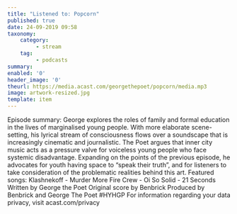 ```yaml
---
title: "Listened to: Popcorn"
published: true
date: 24-09-2019 09:58
taxonomy:
    category:
         - stream
    tag:
         - podcasts
summary:
enabled: '0'
header_image: '0'
theurl: https://media.acast.com/georgethepoet/popcorn/media.mp3
image: artwork-resized.jpg
template: item
---
```

 
Episode summary: George explores the roles of family and formal education in the lives of marginalised young people. With more elaborate scene-setting, his lyrical stream of consciousness flows over a soundscape that is increasingly cinematic and journalistic. The Poet argues that inner city music acts as a pressure valve for voiceless young people who face systemic disadvantage. Expanding on the points of the previous episode, he advocates for youth having space to “speak their truth”, and for listeners to take consideration of the problematic realities behind this art. Featured songs: Klashnekoff - Murder More Fire Crew - Oi So Solid - 21 Seconds Written by George the Poet Original score by Benbrick Produced by Benbrick and George The Poet #HYHGP For information regarding your data privacy, visit acast.com/privacy
